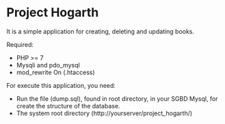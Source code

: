 # Project Hogarth

It is a simple application for creating, deleting and updating books.

Required:
 - PHP >= 7
 - Mysqli and pdo_mysql
 - mod_rewrite On (.htaccess)
 
For execute this application, you need:
 - Run the file (dump.sql), found in root directory, in your SGBD Mysql, for create the structure of the database.
 - The system root directory (http://yourserver/project_hogarth/)
 
 